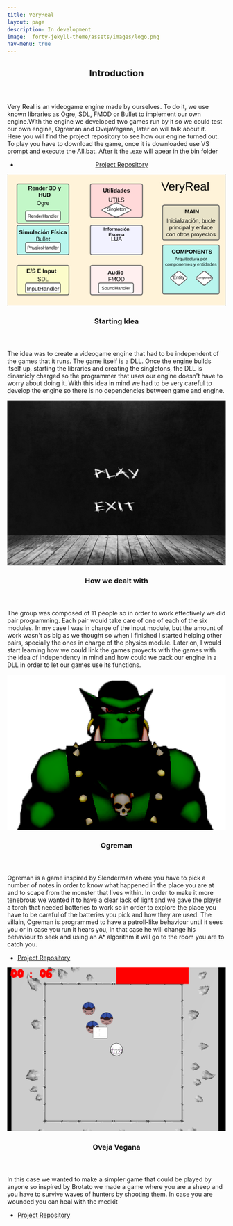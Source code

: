 ```yaml
---
title: VeryReal
layout: page
description: In development
image:  forty-jekyll-theme/assets/images/logo.png
nav-menu: true
---
```


<!-- Main -->
<div id="main">

<!-- One -->
<section id="one">
	<div class="inner">
		<header class="major">
			<h2>Introduction</h2>
		</header>
		<p>Very Real is an videogame engine made by ourselves. To do it, we use known libraries as Ogre, SDL, FMOD or Bullet to implement our own engine.With the engine we developed two games run by it so we could test our own engine, Ogreman and OvejaVegana, later on will talk about it.<br>Here you will find the project repository to see how our engine turned out.<br>To play you have to download the game, once it is downloaded use VS prompt and execute the All.bat. After it the .exe will apear in the bin folder</p>
	</div>
	<center>
<ul class="actions">
    <li><a href="https://github.com/UCM-FDI-DISIA/VeryReal" class="button">Project Repository</a></li>
</ul>
	</center>
</section>

<section id="two" class="spotlights">
	<section>
		<a href="generic.html" class="image">
			<img src="forty-jekyll-theme/assets/images/VR.png" alt="" data-position="center center" />
		</a>
		<div class="content">
			<div class="inner">
				<header class="major">
					<h3>Starting Idea</h3>
				</header>
				<p>The idea was to create a videogame engine that had to be independent of the games that it runs. The game itself is a DLL. Once the engine builds itself up, starting the libraries and creating the singletons, the DLL is dinamicly charged so the programmer that uses our engine doesn't have to worry about doing it. With this idea in mind we had to be very careful to develop the engine so there is no dependencies between game and engine.</p>
			</div>
		</div>
	</section>
	<section>
		<a href="generic.html" class="image">
			<img src="forty-jekyll-theme/assets/images/ogrman.png" alt="" data-position="top center" />
		</a>
		<div class="content">
			<div class="inner">
				<header class="major">
					<h3>How we dealt with </h3>
				</header>
				<p>The group was composed of 11 people so in order to work effectively we did pair programming. Each pair would take care of one of each of the six modules. In my case I was in charge of the input module, but the amount of work wasn't as big as we thought so when I finished I started helping other pairs, specially the ones in charge of the physics module. Later on, I would start learning how we could link the games proyects with the games with the idea of independency in mind and how could we pack our engine in a DLL in order to let our games use its functions.</p>
			</div>
		</div>
	</section>
	<section>
		<a href="generic.html" class="image">
			<img src="forty-jekyll-theme/assets/images/Screamer.png" alt="" data-position="25% 25%" />
		</a>
		<div class="content">
			<div class="inner">
				<header class="major">
					<h3>Ogreman</h3>
				</header>
				<p>Ogreman is a game inspired by Slenderman where you have to pick a number of notes in order to know what happened in the place you are at and to scape from the monster that lives within.
				In order to make it more tenebrous we wanted it to have a clear lack of light and we gave the player a torch that needed batteries to work so in order to explore the place you have to be careful of the batteries you pick and how they are used. The villain, Ogreman is programmed to have a patroll-like behaviour until it sees you or in case you run it hears you, in that case he will change his behaviour to seek and using an A* algorithm it will go to the room you are to catch you.</p>
			</div>
			<ul class="actions">
   				 <li><a href="https://github.com/UCM-FDI-DISIA/Ogreman" class="button">Project Repository</a></li>
			</ul>
		</div>
	</section>
	<section>
		<a href="generic.html" class="image">
			<img src="forty-jekyll-theme/assets/images/ovejav.png" alt="" data-position="top center" />
		</a>
		<div class="content">
			<div class="inner">
				<header class="major">
					<h3>Oveja Vegana</h3>
				</header>
				<p>In this case we wanted to make a simpler game that could be played by anyone so inspired by Brotato we made a game where you are a sheep and you have to survive waves of hunters by shooting them. In case you are wounded you can heal with the medkit</p>
			</div>
			<ul class="actions">
   				 <li><a href="https://github.com/UCM-FDI-DISIA/OvejaVegana" class="button">Project Repository</a></li>
			</ul>
		</div>
	</section>
</section> 

</div>
